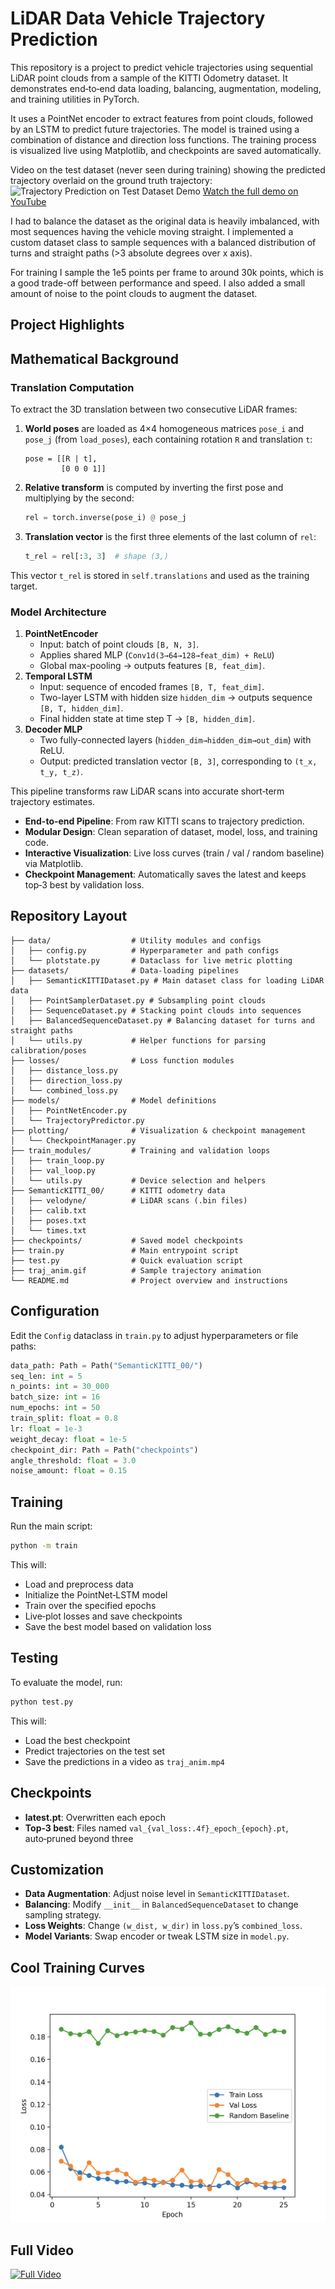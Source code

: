 # LiDAR Data Vehicle Trajectory Prediction

This repository is a project to predict vehicle trajectories using sequential LiDAR point clouds from a sample of the KITTI Odometry dataset. It demonstrates end‑to‑end data loading, balancing, augmentation, modeling, and training utilities in PyTorch.

It uses a PointNet encoder to extract features from point clouds, followed by an LSTM to predict future trajectories. The model is trained using a combination of distance and direction loss functions.
The training process is visualized live using Matplotlib, and checkpoints are saved automatically.

Video on the test dataset (never seen during training) showing the predicted trajectory overlaid on the ground truth trajectory:
![Trajectory Prediction on Test Dataset Demo](https://i.imgur.com/ieXfPeG.gif)
[Watch the full demo on YouTube](https://www.youtube.com/watch?v=TXlQMv4obH8)

I had to balance the dataset as the original data is heavily imbalanced, with most sequences having the vehicle moving straight. I implemented a custom dataset class to sample sequences with a balanced distribution of turns and straight paths (>3 absolute degrees over x axis).

For training I sample the 1e5 points per frame to around 30k points, which is a good trade-off between performance and speed. I also added a small amount of noise to the point clouds to augment the dataset.

## Project Highlights

## Mathematical Background

### Translation Computation

To extract the 3D translation between two consecutive LiDAR frames:

1. **World poses** are loaded as 4×4 homogeneous matrices `pose_i` and `pose_j` (from `load_poses`), each containing rotation `R` and translation `t`:
   ```
   pose = [[R | t],
           [0 0 0 1]]
   ```
2. **Relative transform** is computed by inverting the first pose and multiplying by the second:
   ```python
   rel = torch.inverse(pose_i) @ pose_j
   ```
3. **Translation vector** is the first three elements of the last column of `rel`:
   ```python
   t_rel = rel[:3, 3]  # shape (3,)
   ```

This vector `t_rel` is stored in `self.translations` and used as the training target.

### Model Architecture

1. **PointNetEncoder**
   - Input: batch of point clouds `[B, N, 3]`.
   - Applies shared MLP (`Conv1d(3→64→128→feat_dim) + ReLU`)
   - Global max-pooling → outputs features `[B, feat_dim]`.
2. **Temporal LSTM**
   - Input: sequence of encoded frames `[B, T, feat_dim]`.
   - Two-layer LSTM with hidden size `hidden_dim` → outputs sequence `[B, T, hidden_dim]`.
   - Final hidden state at time step T → `[B, hidden_dim]`.
3. **Decoder MLP**
   - Two fully-connected layers (`hidden_dim→hidden_dim→out_dim`) with ReLU.
   - Output: predicted translation vector `[B, 3]`, corresponding to `(t_x, t_y, t_z)`.

This pipeline transforms raw LiDAR scans into accurate short‑term trajectory estimates.

- **End-to-end Pipeline**: From raw KITTI scans to trajectory prediction.
- **Modular Design**: Clean separation of dataset, model, loss, and training code.
- **Interactive Visualization**: Live loss curves (train / val / random baseline) via Matplotlib.
- **Checkpoint Management**: Automatically saves the latest and keeps top‑3 best by validation loss.

## Repository Layout
```
├── data/                  # Utility modules and configs
│   ├── config.py          # Hyperparameter and path configs
│   └── plotstate.py       # Dataclass for live metric plotting
├── datasets/              # Data-loading pipelines
│   ├── SemanticKITTIDataset.py # Main dataset class for loading LiDAR data
│   ├── PointSamplerDataset.py # Subsampling point clouds
│   ├── SequenceDataset.py # Stacking point clouds into sequences
│   ├── BalancedSequenceDataset.py # Balancing dataset for turns and straight paths
│   └── utils.py           # Helper functions for parsing calibration/poses
├── losses/                # Loss function modules
│   ├── distance_loss.py
│   ├── direction_loss.py
│   └── combined_loss.py
├── models/                # Model definitions
│   ├── PointNetEncoder.py
│   └── TrajectoryPredictor.py
├── plotting/              # Visualization & checkpoint management
│   └── CheckpointManager.py
├── train_modules/         # Training and validation loops
│   ├── train_loop.py
│   ├── val_loop.py
│   └── utils.py           # Device selection and helpers
├── SemanticKITTI_00/      # KITTI odometry data
│   ├── velodyne/          # LiDAR scans (.bin files)
│   ├── calib.txt
│   ├── poses.txt
│   └── times.txt          
├── checkpoints/           # Saved model checkpoints
├── train.py               # Main entrypoint script
├── test.py                # Quick evaluation script
├── traj_anim.gif          # Sample trajectory animation
└── README.md              # Project overview and instructions
```

## Configuration
Edit the `Config` dataclass in `train.py` to adjust hyperparameters or file paths:

```python
data_path: Path = Path("SemanticKITTI_00/")
seq_len: int = 5
n_points: int = 30_000
batch_size: int = 16
num_epochs: int = 50
train_split: float = 0.8
lr: float = 1e-3
weight_decay: float = 1e-5
checkpoint_dir: Path = Path("checkpoints")
angle_threshold: float = 3.0
noise_amount: float = 0.15
```

## Training
Run the main script:
```bash
python -m train
```
This will:
- Load and preprocess data
- Initialize the PointNet‑LSTM model
- Train over the specified epochs
- Live‑plot losses and save checkpoints
- Save the best model based on validation loss

## Testing
To evaluate the model, run:
```bash
python test.py
```
This will:
- Load the best checkpoint
- Predict trajectories on the test set
- Save the predictions in a video as `traj_anim.mp4`


## Checkpoints
- **latest.pt**: Overwritten each epoch
- **Top‑3 best**: Files named `val_{val_loss:.4f}_epoch_{epoch}.pt`, auto‑pruned beyond three

## Customization
- **Data Augmentation**: Adjust noise level in `SemanticKITTIDataset`.
- **Balancing**: Modify `__init__` in `BalancedSequenceDataset` to change sampling strategy.
- **Loss Weights**: Change `(w_dist, w_dir)` in `loss.py`’s `combined_loss`.
- **Model Variants**: Swap encoder or tweak LSTM size in `model.py`.

## Cool Training Curves

![Training Curves](imgs/train_curves.png)

## Full Video
[![Full Video](https://img.youtube.com/vi/TXlQMv4obH8/0.jpg)](https://www.youtube.com/watch?v=TXlQMv4obH8)